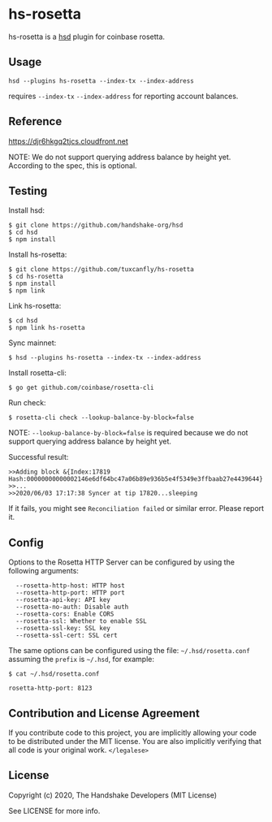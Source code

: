 # hs-rosetta

hs-rosetta is a [hsd][hsd] plugin for coinbase rosetta.

## Usage

    hsd --plugins hs-rosetta --index-tx --index-address

requires `--index-tx` `--index-address` for reporting account balances.

## Reference

https://djr6hkgq2tjcs.cloudfront.net

NOTE: We do not support querying address balance by height yet. According to
the spec, this is optional.

## Testing

Install hsd:

    $ git clone https://github.com/handshake-org/hsd
    $ cd hsd
    $ npm install

Install hs-rosetta:

    $ git clone https://github.com/tuxcanfly/hs-rosetta
    $ cd hs-rosetta
    $ npm install
    $ npm link

Link hs-rosetta:

    $ cd hsd
    $ npm link hs-rosetta

Sync mainnet:

    $ hsd --plugins hs-rosetta --index-tx --index-address

Install rosetta-cli:

    $ go get github.com/coinbase/rosetta-cli

Run check:

    $ rosetta-cli check --lookup-balance-by-block=false

NOTE: `--lookup-balance-by-block=false` is required because we do not support
querying address balance by height yet.

Successful result:

    >>Adding block &{Index:17819 Hash:00000000000002146e6df64bc47a06b89e936b5e4f5349e3ffbaab27e4439644}
    >>...
    >>2020/06/03 17:17:38 Syncer at tip 17820...sleeping

If it fails, you might see `Reconciliation failed` or similar error. Please
report it.

## Config

Options to the Rosetta HTTP Server can be configured by using the following
arguments:

      --rosetta-http-host: HTTP host
      --rosetta-http-port: HTTP port
      --rosetta-api-key: API key
      --rosetta-no-auth: Disable auth
      --rosetta-cors: Enable CORS
      --rosetta-ssl: Whether to enable SSL
      --rosetta-ssl-key: SSL key
      --rosetta-ssl-cert: SSL cert

The same options can be configured using the file: `~/.hsd/rosetta.conf`
assuming the `prefix` is `~/.hsd`, for example:

    $ cat ~/.hsd/rosetta.conf

    rosetta-http-port: 8123

## Contribution and License Agreement

If you contribute code to this project, you are implicitly allowing your code
to be distributed under the MIT license. You are also implicitly verifying that
all code is your original work. `</legalese>`

## License

Copyright (c) 2020, The Handshake Developers (MIT License)

See LICENSE for more info.

[hsd]: https://github.com/handshake-org/hsd
